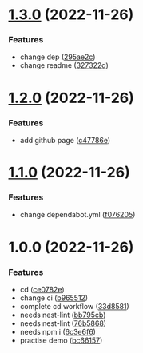 # [1.3.0](https://github.com/niaogege/nest-test/compare/v1.2.0...v1.3.0) (2022-11-26)


### Features

* change dep ([295ae2c](https://github.com/niaogege/nest-test/commit/295ae2c70784f2565b8d906f1c35693915eda6d4))
* change readme ([327322d](https://github.com/niaogege/nest-test/commit/327322dcd251246341feee358b880ae62a59dd67))

# [1.2.0](https://github.com/niaogege/nest-test/compare/v1.1.0...v1.2.0) (2022-11-26)


### Features

* add github page ([c47786e](https://github.com/niaogege/nest-test/commit/c47786e033107fe54c1d46cc76454d66205cdc9a))

# [1.1.0](https://github.com/niaogege/nest-test/compare/v1.0.0...v1.1.0) (2022-11-26)


### Features

* change dependabot.yml ([f076205](https://github.com/niaogege/nest-test/commit/f0762055e2d720c4cf3589cb6b4e6aa2118565ff))

# 1.0.0 (2022-11-26)


### Features

* cd ([ce0782e](https://github.com/niaogege/nest-test/commit/ce0782e188f057dd398128ff3c744214b51df418))
* change ci ([b965512](https://github.com/niaogege/nest-test/commit/b9655127266c52a783dd03a0eb50d93bf855032e))
* complete cd workflow ([33d8581](https://github.com/niaogege/nest-test/commit/33d858190333bcc582a69f52eb29e8406714a5db))
* needs nest-lint ([bb795cb](https://github.com/niaogege/nest-test/commit/bb795cb47418ddd1c1306f7660480a7eba34de03))
* needs nest-lint ([76b5868](https://github.com/niaogege/nest-test/commit/76b586805b34a440f5f81311df5f4772ffad2124))
* needs npm i ([6c3e6f6](https://github.com/niaogege/nest-test/commit/6c3e6f6ce27d334fb40aa940e5cf3e0b35f514f9))
* practise demo ([bc66157](https://github.com/niaogege/nest-test/commit/bc6615736eea206397c210dc8ce9869b614c35a1))
